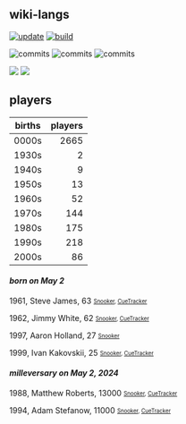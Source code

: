 ## wiki-langs
[![update](https://github.com/dreamerminsk/wiki-langs/actions/workflows/update-tables.yml/badge.svg)](https://github.com/dreamerminsk/wiki-langs/actions/workflows/update-tables.yml)
[![build](https://github.com/dreamerminsk/wiki-langs/actions/workflows/build.yml/badge.svg)](https://github.com/dreamerminsk/wiki-langs/actions/workflows/build.yml)

![commits](https://img.shields.io/github/commit-activity/y/dreamerminsk/wiki-langs)
![commits](https://img.shields.io/github/commit-activity/m/dreamerminsk/wiki-langs)
![commits](https://img.shields.io/github/commit-activity/w/dreamerminsk/wiki-langs)

![](https://img.shields.io/github/languages/code-size/dreamerminsk/wiki-langs)
![](https://img.shields.io/github/repo-size/dreamerminsk/wiki-langs)

## players
| births | players |
| :----: | ------: |
| 0000s | 2665 |
| 1930s | 2 |
| 1940s | 9 |
| 1950s | 13 |
| 1960s | 52 |
| 1970s | 144 |
| 1980s | 175 |
| 1990s | 218 |
| 2000s | 86 |

#### ***born on May  2***
1961, Steve James, 63 <sub><sup>[Snooker](http://www.snooker.org/res/index.asp?player=1049), [CueTracker](http://cuetracker.net/Players/steve-james/)</sup></sub>

1962, Jimmy White, 62 <sub><sup>[Snooker](http://www.snooker.org/res/index.asp?player=20), [CueTracker](http://cuetracker.net/Players/jimmy-white/)</sup></sub>

1997, Aaron Holland, 27 <sub><sup>[Snooker](http://www.snooker.org/res/index.asp?player=2342)</sup></sub>

1999, Ivan Kakovskii, 25 <sub><sup>[Snooker](http://www.snooker.org/res/index.asp?player=1883), [CueTracker](http://cuetracker.net/Players/ivan-kakovsky/)</sup></sub>


#### ***milleversary on May  2, 2024***
1988, Matthew Roberts, 13000 <sub><sup>[Snooker](http://www.snooker.org/res/index.asp?player=2161), [CueTracker](http://cuetracker.net/Players/matthew-roberts/)</sup></sub>

1994, Adam Stefanow, 11000 <sub><sup>[Snooker](http://www.snooker.org/res/index.asp?player=104), [CueTracker](http://cuetracker.net/Players/adam-stefanow/)</sup></sub>



